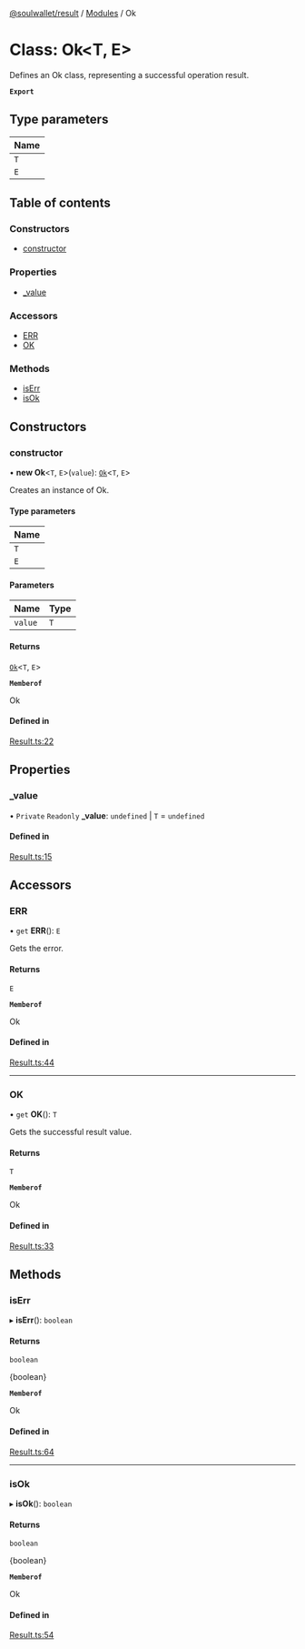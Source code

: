 [@soulwallet/result](../README.md) / [Modules](../modules.md) / Ok

# Class: Ok\<T, E\>

Defines an Ok class, representing a successful operation result.

**`Export`**

## Type parameters

| Name |
| :------ |
| `T` |
| `E` |

## Table of contents

### Constructors

- [constructor](Ok.md#constructor)

### Properties

- [\_value](Ok.md#_value)

### Accessors

- [ERR](Ok.md#err)
- [OK](Ok.md#ok)

### Methods

- [isErr](Ok.md#iserr)
- [isOk](Ok.md#isok)

## Constructors

### constructor

• **new Ok**\<`T`, `E`\>(`value`): [`Ok`](Ok.md)\<`T`, `E`\>

Creates an instance of Ok.

#### Type parameters

| Name |
| :------ |
| `T` |
| `E` |

#### Parameters

| Name | Type |
| :------ | :------ |
| `value` | `T` |

#### Returns

[`Ok`](Ok.md)\<`T`, `E`\>

**`Memberof`**

Ok

#### Defined in

[Result.ts:22](https://github.com/SoulWallet/soulwalletlib/blob/fc04501/packages/soulwallet-result/src/Result.ts#L22)

## Properties

### \_value

• `Private` `Readonly` **\_value**: `undefined` \| `T` = `undefined`

#### Defined in

[Result.ts:15](https://github.com/SoulWallet/soulwalletlib/blob/fc04501/packages/soulwallet-result/src/Result.ts#L15)

## Accessors

### ERR

• `get` **ERR**(): `E`

Gets the error.

#### Returns

`E`

**`Memberof`**

Ok

#### Defined in

[Result.ts:44](https://github.com/SoulWallet/soulwalletlib/blob/fc04501/packages/soulwallet-result/src/Result.ts#L44)

___

### OK

• `get` **OK**(): `T`

Gets the successful result value.

#### Returns

`T`

**`Memberof`**

Ok

#### Defined in

[Result.ts:33](https://github.com/SoulWallet/soulwalletlib/blob/fc04501/packages/soulwallet-result/src/Result.ts#L33)

## Methods

### isErr

▸ **isErr**(): `boolean`

#### Returns

`boolean`

{boolean}

**`Memberof`**

Ok

#### Defined in

[Result.ts:64](https://github.com/SoulWallet/soulwalletlib/blob/fc04501/packages/soulwallet-result/src/Result.ts#L64)

___

### isOk

▸ **isOk**(): `boolean`

#### Returns

`boolean`

{boolean}

**`Memberof`**

Ok

#### Defined in

[Result.ts:54](https://github.com/SoulWallet/soulwalletlib/blob/fc04501/packages/soulwallet-result/src/Result.ts#L54)
